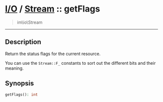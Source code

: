 # [I/O](io.md) / [Stream](io-Stream.md) :: getFlags
 > im\io\Stream
____

## Description
Return the status flags for the current resource.

You can use the `Stream::F_` constants to sort
out the different bits and their meaning.

## Synopsis
```php
getFlags(): int
```
